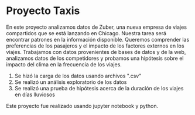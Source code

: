 # Proyecto Taxis

En este proyecto analizamos datos de Zuber, una nueva empresa de viajes compartidos que se está lanzando en Chicago. Nuestra tarea será encontrar patrones en la información disponible. Queremos comprender las preferencias de los pasajeros y el impacto de los factores externos en los viajes.
Trabajamos con datos provenientes de bases de datos y de la web, analizamos datos de los competidores y probamos una hipótesis sobre el impacto del clima en la frecuencia de los viajes.

1. Se hizó la carga de los datos usando archivos ".csv"
2. Se realizó un análisis exploratorio de los datos
3. Se realizó una prueba de hipótesis acerca de la duración de los viajes en días lluviosos

 Este proyecto fue realizado usando jupyter notebook y python.